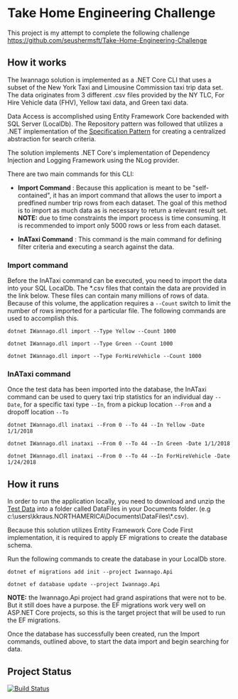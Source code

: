 # Take Home Engineering Challenge
This project is my attempt to complete the following challenge
https://github.com/seushermsft/Take-Home-Engineering-Challenge

## How it works
The Iwannago solution is implemented as a .NET Core CLI that uses a subset of the New York Taxi and Limousine Commission taxi trip data set.  The data originates from 3 different .csv files provided by the NY TLC, For Hire Vehicle data (FHV), Yellow taxi data, and Green taxi data.

Data Access is accomplished using Entity Framework Core backended with SQL Server (LocalDb).  The Repository pattern was followed that utilizes a .NET implementation of the [Specification Pattern](https://www.martinfowler.com/apsupp/spec.pdf) for creating a centralized abstraction for search criteria.

The solution implements .NET Core's implementation of Dependency Injection and Logging Framework using the NLog provider.

There are two main commands for this CLI:

- __Import Command__ :  Because this application is meant to be "self-contained", it has an import command that allows the user to import a predfined number trip rows from each dataset.  The goal of this method is to import as much data as is necessary to return a relevant result set.  __NOTE:__ due to time constraints the import process is time consuming.  It is recommended to import only 5000 rows or less from each dataset.

- __InATaxi Command__ : This command is the main command for defining filter criteria and executing a search against the data.



### Import command
Before the InATaxi command can be executed, you need to import the data into your SQL LocalDb.  The *.csv files that contain the data are provided in the link below.  These files can contain many millions of rows of data.  Because of this volume, the application requires a `--Count` switch to limit the number of rows imported for a particular file.  The following commands are used to accomplish this.




`dotnet IWannago.dll import --Type Yellow --Count 1000`

`dotnet IWannago.dll import --Type Green --Count 1000`

`dotnet IWannago.dll import --Type ForHireVehicle --Count 1000`


### InATaxi command
Once the test data has been imported into the database, the InATaxi command can be used to query taxi trip statistics for an individual day `--Date`, for a specific taxi type `--In`, from a pickup location `--From` and a dropoff location `--To`

`dotnet IWannago.dll inataxi --From 0 --To 44 --In Yellow -Date 1/1/2018`

`dotnet IWannago.dll inataxi --From 0 --To 44 --In Green -Date 1/1/2018`

`dotnet IWannago.dll inataxi --From 0 --To 44 --In ForHireVehicle -Date 1/24/2018`

## How it runs
In order to run the application locally, you need to download and unzip the [Test Data](https://sqlvakjnqkwpjkvio2.blob.core.windows.net/takehomeengineeringchallenge/tripdata.zip) into a folder called DataFiles in your Documents folder. (e.g c:\users\kkraus.NORTHAMERICA\Documents\DataFiles\\*.csv).

Because this solution utilizes Entity Framework Core Code First implementation, it is required to apply EF migrations to create the database schema.

Run the following commands to create the database in your LocalDb store.

`dotnet ef migrations add init --project Iwannago.Api`

`dotnet ef database update --project Iwannago.Api`

__NOTE:__ the Iwannago.Api project had grand aspirations that were not to be.  But it still does have a purpose.  the EF migrations work very well on ASP.NET Core projects, so this is the target project that will be used to run the EF migrations.

Once the database has successfully been created, run the Import commands, outlined above, to start the data import and begin searching for data.


## Project Status

[![Build Status](https://dev.azure.com/kkraus/Take%20Home%20Engineering%20Challenge/_apis/build/status/kwkraus.TakeHomeEngineeringChallenge?branchName=master)](https://dev.azure.com/kkraus/Take%20Home%20Engineering%20Challenge/_build/latest?definitionId=19&branchName=master)
